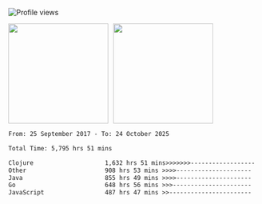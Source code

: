 ![Profile views](https://komarev.com/ghpvc/?username=liuchong)

<!-- ![GitHub stats](https://github-readme-stats.vercel.app/api?username=liuchong&show_icons=true) -->

<div style="display: flex; gap: 10px; align-items: center;">
  <img style="height: 200px;" src="https://github-readme-stats.vercel.app/api?username=liuchong&show_icons=true" />
  <img style="height: 200px;" src="https://github-readme-stats.vercel.app/api/top-langs/?username=liuchong&size_weight=0.5&count_weight=0.5&langs_count=6&hide=css,lua,html&layout=compact" />
</div>

<!-- <img src="https://cr-skills-chart-widget.azurewebsites.net/api/api?username=liuchong&skills=Java,JavaScript,Python,Go,Rust,Zig&show-other-skills=true"/> -->

<!--START_SECTION:waka-->

```txt
From: 25 September 2017 - To: 24 October 2025

Total Time: 5,795 hrs 51 mins

Clojure                    1,632 hrs 51 mins>>>>>>>------------------   28.17 %
Other                      908 hrs 53 mins >>>>---------------------   15.68 %
Java                       855 hrs 49 mins >>>>---------------------   14.77 %
Go                         648 hrs 56 mins >>>----------------------   11.20 %
JavaScript                 487 hrs 47 mins >>-----------------------   08.42 %
```

<!--END_SECTION:waka-->
